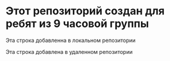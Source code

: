 # Этот репозиторий создан для ребят из 9 часовой группы

Эта строка добавленна в локальном репозитории

Эта строка добавлена в удаленном репозитории
